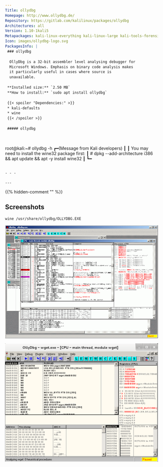 ```yaml
---
Title: ollydbg
Homepage: http://www.ollydbg.de/
Repository: https://gitlab.com/kalilinux/packages/ollydbg
Architectures: all
Version: 1.10-1kali5
Metapackages: kali-linux-everything kali-linux-large kali-tools-forensics kali-tools-respond kali-tools-reverse-engineering kali-tools-windows-resources 
Icon: images/ollydbg-logo.svg
PackagesInfo: |
 ### ollydbg
 
  OllyDbg is a 32-bit assembler level analysing debugger for
  Microsoft Windows. Emphasis on binary code analysis makes
  it particularly useful in cases where source is
  unavailable.
 
 **Installed size:** `2.50 MB`  
 **How to install:** `sudo apt install ollydbg`  
 
 {{< spoiler "Dependencies:" >}}
 * kali-defaults 
 * wine
 {{< /spoiler >}}
 
 ##### ollydbg
 
 
 ```
 root@kali:~# ollydbg -h
 ┏━(Message from Kali developers)
 ┃
 ┃ You may need to install the wine32 package first:
 ┃  # dpkg --add-architecture i386 && apt update && apt -y install wine32
 ┃
 ┗━
 ```
 
 - - -
 
---
```

{{% hidden-comment "<!--Do not edit anything above this line-->" %}}

## Screenshots

```
wine /usr/share/ollydbg/OLLYDBG.EXE
```

![ollydbg](images/ollydbg-01.png)

![ollydbg](images/ollydbg-02-wget.png)
